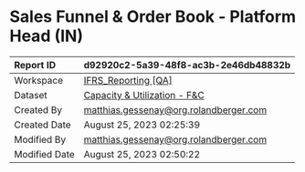 



# Sales Funnel & Order Book - Platform Head (IN)

|Report ID|d92920c2-5a39-48f8-ac3b-2e46db48832b|
| :--- | :--- |
|Workspace|[IFRS_Reporting [QA]](../Workspaces/IFRS_Reporting-[QA].md)|
|Dataset|[Capacity & Utilization - F&C](../Datasets/Capacity-&-Utilization---F&C.md)|
|Created By|matthias.gessenay@org.rolandberger.com|
|Created Date|August 25, 2023 02:25:39|
|Modified By|matthias.gessenay@org.rolandberger.com|
|Modified Date|August 25, 2023 02:50:22|
